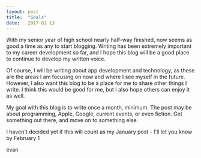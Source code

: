 ```yaml
---
layout: post
title:  "Goals"
date:   2017-01-13
---
```


With my senior year of high school nearly half-way finished, now seems as good a time as any to start blogging. Writing has been extremely important to my career development so far, and I hope this blog will be a good place to continue to develop my written voice.

Of course, I will be writing about app development and technology, as these are the areas I am focusing on now and where I see myself in the future. However, I also want this blog to be a place for me to share other things I write. I think this would be good for me, but I also hope others can enjoy it as well.

My goal with this blog is to write once a month, minimum. The post may be about programming, Apple, Google, current events, or even fiction. Get something out there, and move on to something else.

I haven't decided yet if this will count as my January post - I'll let you know by February 1

evan
